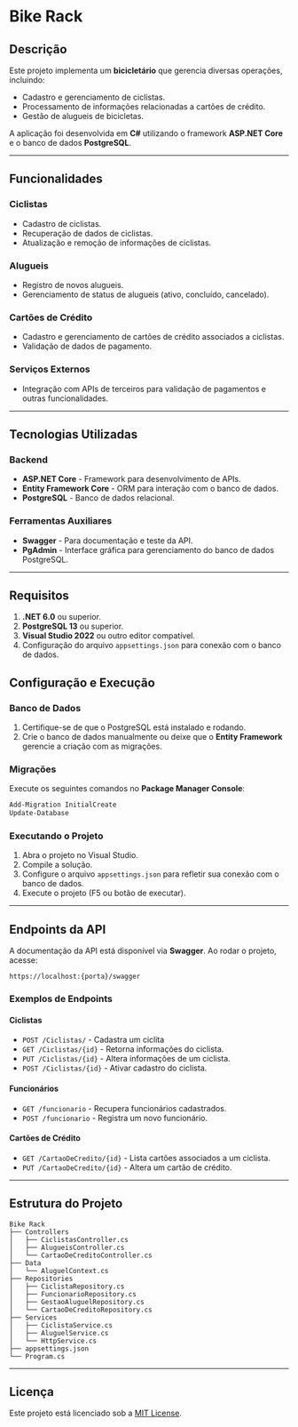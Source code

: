 ﻿# Bike Rack

## Descrição

Este projeto implementa um **bicicletário** que gerencia diversas operações, incluindo:
- Cadastro e gerenciamento de ciclistas.
- Processamento de informações relacionadas a cartões de crédito.
- Gestão de alugueis de bicicletas.

A aplicação foi desenvolvida em **C#** utilizando o framework **ASP.NET Core** e o banco de dados **PostgreSQL**.

---

## Funcionalidades

### Ciclistas
- Cadastro de ciclistas.
- Recuperação de dados de ciclistas.
- Atualização e remoção de informações de ciclistas.

### Alugueis
- Registro de novos alugueis.
- Gerenciamento de status de alugueis (ativo, concluído, cancelado).

### Cartões de Crédito
- Cadastro e gerenciamento de cartões de crédito associados a ciclistas.
- Validação de dados de pagamento.

### Serviços Externos
- Integração com APIs de terceiros para validação de pagamentos e outras funcionalidades.

---

## Tecnologias Utilizadas

### Backend
- **ASP.NET Core** - Framework para desenvolvimento de APIs.
- **Entity Framework Core** - ORM para interação com o banco de dados.
- **PostgreSQL** - Banco de dados relacional.

### Ferramentas Auxiliares
- **Swagger** - Para documentação e teste da API.
- **PgAdmin** - Interface gráfica para gerenciamento do banco de dados PostgreSQL.

---

## Requisitos

1. **.NET 6.0** ou superior.
2. **PostgreSQL 13** ou superior.
3. **Visual Studio 2022** ou outro editor compatível.
4. Configuração do arquivo `appsettings.json` para conexão com o banco de dados.


## Configuração e Execução

### Banco de Dados
1. Certifique-se de que o PostgreSQL está instalado e rodando.
2. Crie o banco de dados manualmente ou deixe que o **Entity Framework** gerencie a criação com as migrações.

### Migrações
Execute os seguintes comandos no **Package Manager Console**:
```bash
Add-Migration InitialCreate
Update-Database
```	

### Executando o Projeto
1. Abra o projeto no Visual Studio.
2. Compile a solução.
3. Configure o arquivo `appsettings.json` para refletir sua conexão com o banco de dados.
4. Execute o projeto (F5 ou botão de executar).

---

## Endpoints da API

A documentação da API está disponível via **Swagger**. Ao rodar o projeto, acesse:
```
https://localhost:{porta}/swagger
```

### Exemplos de Endpoints

#### Ciclistas
- `POST /Ciclistas/` - Cadastra um ciclita
- `GET /Ciclistas/{id}` - Retorna informações do ciclista.
- `PUT /Ciclistas/{id}` - Altera informações de um ciclista.
- `POST /Ciclistas/{id}` - Ativar cadastro do ciclista.

#### Funcionários
- `GET /funcionario` - Recupera funcionários cadastrados.
- `POST /funcionario` - Registra um novo funcionário.

#### Cartões de Crédito
- `GET /CartaoDeCredito/{id}` - Lista cartões associados a um ciclista.
- `PUT /CartaoDeCredito/{id}` - Altera um cartão de crédito.

---

## Estrutura do Projeto
```
Bike Rack
├── Controllers
│   ├── CiclistasController.cs
│   ├── AlugueisController.cs
│   └── CartaoDeCreditoController.cs
├── Data
│   └── AluguelContext.cs
├── Repositories
│   ├── CiclistaRepository.cs
│   ├── FuncionarioRepository.cs
│   ├── GestaoAluguelRepository.cs
│   └── CartaoDeCreditoRepository.cs
├── Services
│   ├── CiclistaService.cs
│   ├── AluguelService.cs
│   └── HttpService.cs
├── appsettings.json
└── Program.cs
```


---

## Licença
Este projeto está licenciado sob a [MIT License](LICENSE).
